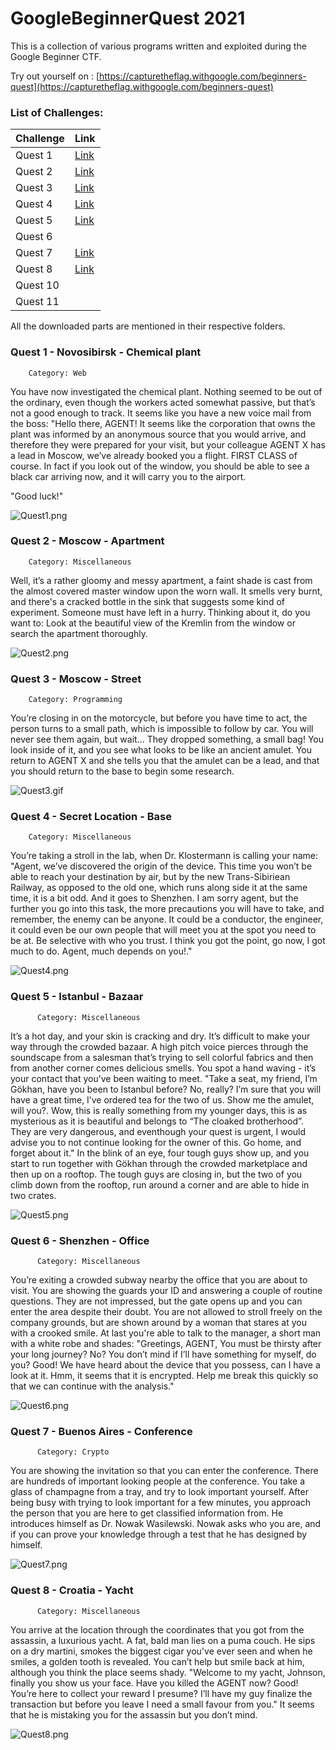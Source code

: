 # GoogleBeginnerQuest 2021

This is a collection of various programs written and exploited 
during the Google Beginner CTF.

Try out yourself on : [https://capturetheflag.withgoogle.com/beginners-quest](https://capturetheflag.withgoogle.com/beginners-quest)

### List of Challenges:

  | Challenge |  Link  |
  |-----------|--------|
  |   Quest 1 | [Link](https://github.com/samsepi0x0/GoogleBeginnerQuest/tree/main/Quest1)|
  |   Quest 2 | [Link](https://github.com/samsepi0x0/GoogleBeginnerQuest/tree/main/Quest2)|
  |   Quest 3 | [Link](https://github.com/samsepi0x0/GoogleBeginnerQuest/tree/main/Quest3)|
  |   Quest 4 | [Link](https://github.com/samsepi0x0/GoogleBeginnerQuest/tree/main/Quest4)|
  |   Quest 5 | [Link](https://github.com/samsepi0x0/GoogleBeginnerQuest/tree/main/Quest5)|
  |   Quest 6 |        |
  |   Quest 7 | [Link](https://github.com/samsepi0x0/GoogleBeginnerQuest/tree/main/Quest7)|
  |   Quest 8 | [Link](https://github.com/samsepi0x0/GoogleBeginnerQuest/tree/main/Quest8)|
  |   Quest 10|        |
  |   Quest 11|        |

All the downloaded parts are mentioned in their respective folders.

### Quest 1 -  Novosibirsk - Chemical plant 
        Category: Web
  You have now investigated the chemical plant. Nothing seemed to be out of the ordinary, even though the workers acted somewhat passive, but that’s not a good enough to track. It seems like you have a new voice mail from the boss: "Hello there, AGENT! It seems like the corporation that owns the plant was informed by an anonymous source that you would arrive, and therefore they were prepared for your visit, but your colleague AGENT X has a lead in Moscow, we’ve already booked you a flight. FIRST CLASS of course. In fact if you look out of the window, you should be able to see a black car arriving now, and it will carry you to the airport.
  
  "Good luck!"
  
  ![Quest1.png](https://github.com/samsepi0x0/GoogleBeginnerQuest/blob/main/Quest1/web.png)
  
  ### Quest 2 -  Moscow - Apartment 
        Category: Miscellaneous
   Well, it’s a rather gloomy and messy apartment, a faint shade is cast from the almost covered master window upon the worn wall. It smells very burnt, and there's a cracked bottle in the sink that suggests some kind of experiment. Someone must have left in a hurry. Thinking about it, do you want to: Look at the beautiful view of the Kremlin from the window or search the apartment thoroughly.
   
   ![Quest2.png](https://github.com/samsepi0x0/GoogleBeginnerQuest/blob/main/Quest2/logic-lock.png)
   
 ### Quest 3 - Moscow - Street
        Category: Programming
   You’re closing in on the motorcycle, but before you have time to act, the person turns to a small path, which is impossible to follow by car. You will never see them again, but wait... They dropped something, a small bag! You look inside of it, and you see what looks to be like an ancient amulet. You return to AGENT X and she tells you that the amulet can be a lead, and that you should return to the base to begin some research.

![Quest3.gif](https://raw.githubusercontent.com/samsepi0x0/GoogleBeginnerQuest/main/Quest3/output_1.gif)

### Quest 4 -  Secret Location - Base 
        Category: Miscellaneous
  You’re taking a stroll in the lab, when Dr. Klostermann is calling your name: "Agent, we’ve discovered the origin of the device. This time you won’t be able to reach your destination by air, but by the new Trans-Sibiriean Railway, as opposed to the old one, which runs along side it at the same time, it is a bit odd. And it goes to Shenzhen. I am sorry agent, but the further you go into this task, the more precautions you will have to take, and remember, the enemy can be anyone. It could be a conductor, the engineer, it could even be our own people that will meet you at the spot you need to be at. Be selective with who you trust. I think you got the point, go now, I got much to do. Agent, much depends on you!." 
  
![Quest4.png](https://raw.githubusercontent.com/samsepi0x0/GoogleBeginnerQuest/main/Quest4/Code_ss_1.png)

### Quest 5 -  Istanbul - Bazaar 
          Category: Miscellaneous
  It’s a hot day, and your skin is cracking and dry. It’s difficult to make your way through the crowded bazaar. A high pitch voice pierces through the soundscape from a salesman that’s trying to sell colorful fabrics and then from another corner comes delicious smells. You spot a hand waving - it’s your contact that you’ve been waiting to meet. "Take a seat, my friend, I’m Gökhan, have you been to Istanbul before? No, really? I’m sure that you will have a great time, I’ve ordered tea for the two of us. Show me the amulet, will you?. Wow, this is really something from my younger days, this is as mysterious as it is beautiful and belongs to “The cloaked brotherhood”. They are very dangerous, and eventhough your quest is urgent, I would advise you to not continue looking for the owner of this. Go home, and forget about it." In the blink of an eye, four tough guys show up, and you start to run together with Gökhan through the crowded marketplace and then up on a rooftop. The tough guys are closing in, but the two of you climb down from the rooftop, run around a corner and are able to hide in two crates.
  
![Quest5.png](https://raw.githubusercontent.com/samsepi0x0/GoogleBeginnerQuest/main/Quest5/main_image.png)

### Quest 6 -  Shenzhen - Office 
          Category: Miscellaneous
   You’re exiting a crowded subway nearby the office that you are about to visit. You are showing the guards your ID and answering a couple of routine questions. They are not impressed, but the gate opens up and you can enter the area despite their doubt. You are not allowed to stroll freely on the company grounds, but are shown around by a woman that stares at you with a crooked smile. At last you're able to talk to the manager, a short man with a white robe and shades: "Greetings, AGENT, You must be thirsty after your long journey? No? You don’t mind if I’ll have something for myself, do you? Good! We have heard about the device that you possess, can I have a look at it. Hmm, it seems that it is encrypted. Help me break this quickly so that we can continue with the analysis." 
   
![Quest6.png](https://raw.githubusercontent.com/samsepi0x0/GoogleBeginnerQuest/main/Quest6/chall.png)

### Quest 7 -  Buenos Aires - Conference 
          Category: Crypto
  You are showing the invitation so that you can enter the conference. There are hundreds of important looking people at the conference. You take a glass of champagne from a tray, and try to look important yourself. After being busy with trying to look important for a few minutes, you approach the person that you are here to get classified information from. He introduces himself as Dr. Nowak Wasilewski. Nowak asks who you are, and if you can prove your knowledge through a test that he has designed by himself.
  
![Quest7.png](https://raw.githubusercontent.com/samsepi0x0/GoogleBeginnerQuest/main/Quest7/main_code.png)

### Quest 8 -  Croatia - Yacht 
          Category: Miscellaneous
  You arrive at the location through the coordinates that you got from the assassin, a luxurious yacht. A fat, bald man lies on a puma couch. He sips on a dry martini, smokes the biggest cigar you've ever seen and when he smiles, a golden tooth is revealed. You can’t help but smile back at him, although you think the place seems shady. "Welcome to my yacht, Johnson, finally you show us your face. Have you killed the AGENT now? Good! You’re here to collect your reward I presume? I’ll have my guy finalize the transaction but before you leave I need a small favour from you." It seems that he is mistaking you for the assassin but you don’t mind.
  
![Quest8.png](https://raw.githubusercontent.com/samsepi0x0/GoogleBeginnerQuest/main/Quest8/cover.png)
